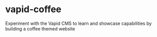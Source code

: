 # vapid-coffee
Experiment with the Vapid CMS to learn and showcase capabilities by building a coffee themed website
